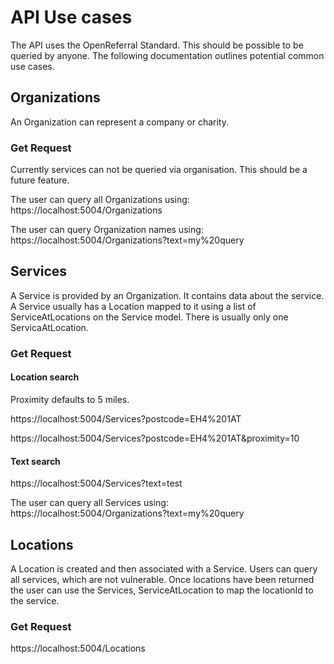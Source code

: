 ﻿# API Use cases

The API uses the OpenReferral Standard. This should be possible to be queried by anyone. 
The following documentation outlines potential common use cases.

## Organizations

An Organization can represent a company or charity.  

### Get Request

Currently services can not be queried via organisation. This should be a future feature. 

The user can query all Organizations using:
https://localhost:5004/Organizations

The user can query Organization names using:
https://localhost:5004/Organizations?text=my%20query

## Services

A Service is provided by an Organization. It contains data about the service.
A Service usually has a Location mapped to it using a list of ServiceAtLocations on the Service model.
There is usually only one ServicaAtLocation.

### Get Request

#### Location search
Proximity defaults to 5 miles. 

https://localhost:5004/Services?postcode=EH4%201AT

https://localhost:5004/Services?postcode=EH4%201AT&proximity=10

#### Text search

https://localhost:5004/Services?text=test


The user can query all Services using:
https://localhost:5004/Organizations?text=my%20query

## Locations

A Location is created and then associated with a Service. Users can query all services, which are not vulnerable. 
Once locations have been returned the user can use the Services, ServiceAtLocation to map the locationId to the service.

### Get Request

https://localhost:5004/Locations
